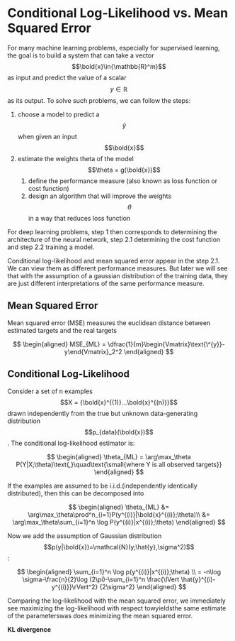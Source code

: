 Conditional Log-Likelihood vs. Mean Squared Error
=====

For many machine learning problems, especially for supervised learning, the goal is to build a system that can take a vector $$\bold{x}\in{\mathbb{R}^m}$$ as input and predict the value of a scalar $$y\in{\mathbb{R}}$$ as its output. To solve such problems, we can follow the steps:
1. choose a model to predict a $$\hat{y}$$ when given an input $$\bold{x}$$
2. estimate the weights theta of the model $$\theta = g(\bold{x})$$
    1. define the performance measure (also known as loss function or cost function)
    2. design an algorithm that will improve the weights $$\theta$$ in a way that reduces loss function

For deep learning problems, step 1 then corresponds to determining the architecture of the neural network, step 2.1 determining the cost function and step 2.2 training a model.

Conditional log-likelihood and mean squared error appear in the step 2.1. We can view them as different performance measures. But later we will see that with the assumption of a gaussian distribution of the training data, they are just different interpretations of the same performance measure.

## Mean Squared Error
Mean squared error (MSE) measures the euclidean distance between estimated targets and the real targets

$$
\begin{aligned}
MSE_{ML} = \dfrac{1}{m}\begin{Vmatrix}\text{\^{y}}-y\end{Vmatrix}_2^2
\end{aligned}
$$

## Conditional Log-Likelihood
Consider a set of n examples $$X = {\bold{x}^{(1)}...\bold{x}^{(n)}}$$ drawn independently from the true but unknown data-generating distribution $$p_{data}(\bold{x})$$. The conditional log-likelihood estimator is:

$$
\begin{aligned}
\theta_{ML} = \arg\max_\theta P(Y|X;\theta)\text{,}\quad\text{\small{where Y is all observed targets}}
\end{aligned}
$$

If the examples are assumed to be i.i.d.(independently identically distributed), then this can be decomposed into 

$$
\begin{aligned}
  \theta_{ML} &= \arg\max_\theta\prod^n_{i=1}P(y^{(i)}|\bold{x}^{(i)};\theta)\\
              &= \arg\max_\theta\sum_{i=1}^n \log P(y^{(i)}|x^{(i)};\theta)
\end{aligned}
$$

Now we add the assumption of Gaussian distribution $$p(y|\bold{x})=\mathcal{N}(y;\hat{y},\sigma^2)$$:

$$
\begin{aligned}
\sum_{i=1}^n \log p(y^{(i)}|x^{(i)};\theta) \\
= -n\log \sigma-\frac{n}{2}\log (2\pi)-\sum_{i=1}^n \frac{\lVert \hat{y}^{(i)-y^{(i)}}\rVert^2} {2\sigma^2}
\end{aligned}
$$

Comparing the log-likelihood with the mean squared error, we immediately see maximizing the log-likelihood with respect towyieldsthe same estimate of the parameterswas does minimizing the mean squared error.

**KL divergence**



